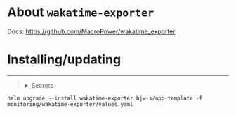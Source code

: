About `wakatime-exporter`
===
Docs: https://github.com/MacroPower/wakatime_exporter

Installing/updating
===
---
> <details>
>   <summary>Secrets</summary>
>
>    ```yaml
>    apiVersion: v1
>    kind: Secret
>    metadata:
>      name: wakatime-exporter-secrets
>      namespace: self
>    type: Opaque
>    stringData:
>      WAKA_API_KEY: "api_key"
>    ```
>
> </details>

```shell
helm upgrade --install wakatime-exporter bjw-s/app-template -f monitoring/wakatime-exporter/values.yaml
```
